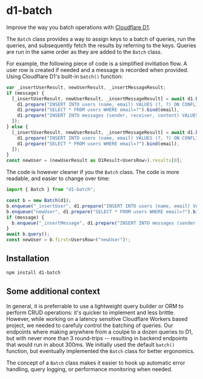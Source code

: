 # d1-batch
Improve the way you batch operations with [Cloudflare D1](https://developers.cloudflare.com/d1/).

The `Batch` class provides a way to assign keys to a batch of queries,
run the queries, and subsequently fetch the results by referring to the
keys. Queries are run in the same order as they are added to the `Batch`
class.

For example, the following piece of code is a simplified invitiation flow. A user row
is created if needed and a message is recorded when provided. Using Cloudflare D1's
built-in `batch()` function:
```javascript
var _insertUserResult, newUserResult, _insertMessageResult;
if (message) {
  [_insertUserResult, newUserResult, _insertMessageResult] = await d1.batch([
    d1.prepare("INSERT INTO users (name, email) VALUES (?, ?) ON CONFLICT (email) DO NOTHING").bind(name, email),
    d1.prepare("SELECT * FROM users WHERE email=?").bind(email),
    d1.prepare("INSERT INTO messages (sender, receiver, content) VALUES (?, LAST_INSERT_ROWID(), ?)").bind(from!.id, message),
  ]);
} else {
  [_insertUserResult, newUserResult, _insertMessageResult] = await d1.batch([
    d1.prepare("INSERT INTO users (name, email) VALUES (?, ?) ON CONFLICT (email) DO NOTHING").bind(name, email),
    d1.prepare("SELECT * FROM users WHERE email=?").bind(email),
  ]);
}
const newUser = (newUserResult as D1Result<UsersRow>).results[0];
```

The code is however cleaner if you the `Batch` class. The code is more readable,
and easier to change over time:
```javascript
import { Batch } from "d1-batch";

const b = new Batch(d1);
b.enqueue("_insertUser", d1.prepare("INSERT INTO users (name, email) VALUES (?, ?) ON CONFLICT (email) DO NOTHING").bind(name, email));
b.enqueue("newUser", d1.prepare("SELECT * FROM users WHERE email=?").bind(email));
if (message) {
  b.enqueue("_insertMessage", d1.prepare("INSERT INTO messages (sender, receiver, content) VALUES (?, LAST_INSERT_ROWID(), ?)").bind(from!.id, message));
}
await b.query();
const newUser = b.first<UsersRow>("newUser")!;
```

## Installation
```bash
npm install d1-batch
```

## Some additional context
In general, it is preferrable to use a lightweight query builder or ORM to perform
CRUD operations: it's quicker to implement and less brittle. However, while working on
a latency sensitive Cloudflare Workers based project, we needed to carefuly control
the batching of queries. Our endpoints where making anywhere from a coulpe to a dozen
queries to D1, but with never more than 3 round-trips -- resulting in backend
endpoints that would run in about 300ms. We initially used the default `batch()`
function, but eventually implemented the `Batch` class for better ergonomics.

The concept of a `Batch` class makes it easier to hook up automatic error handling,
query logging, or performance monitoring when needed.
